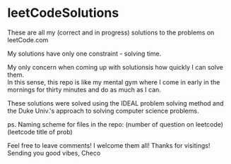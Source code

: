 # leetCodeSolutions
These are all my (correct and in progress) solutions to the problems on leetCode.com

My solutions have only one constraint - solving time.

My only concern when coming up with solutionsis how quickly I can solve them.  
In this sense, this repo is like my mental gym where I come in 
early in the mornings for thirty minutes and do as much as I can.

These solutions were solved using the IDEAL problem solving method and the Duke Univ.'s
approach to solving computer science problems.

ps. Naming scheme for files in the repo:
(number of question on leetcode) (leetcode title of prob)

Feel free to leave comments! I welcome them all!
Thanks for visitings!
Sending you good vibes,
Checo
